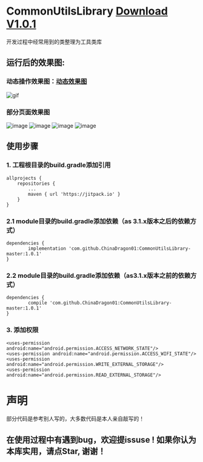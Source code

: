 # CommonUtilsLibrary [Download V1.0.1](https://github.com/ChinaDragon01/CommonUtilsLibrary-master.git) 
开发过程中经常用到的类整理为工具类库

## 运行后的效果图:
### 动态操作效果图：[动态效果图](https://github.com/ChinaDragon01/CommonUtilsLibrary-master/blob/master/gif/commonutilslibrary.gif)
![gif](gif/commonutilslibrary.gif)
 
### 部分页面效果图 
![image](image/img01.png)
![image](image/img02.png)
![image](image/img03.png)
![image](image/img06.png)

## 使用步骤
### 1. 工程根目录的build.gradle添加引用
	allprojects {
		repositories {
			...
			maven { url 'https://jitpack.io' }
		}
	}

### 2.1 module目录的build.gradle添加依赖（as 3.1.x版本之后的依赖方式）
	dependencies {
	        implementation 'com.github.ChinaDragon01:CommonUtilsLibrary-master:1.0.1'
	}

### 2.2 module目录的build.gradle添加依赖（as3.1.x版本之前的依赖方式）
	dependencies {
	        compile 'com.github.ChinaDragon01:CommonUtilsLibrary-master:1.0.1'
	}

### 3. 添加权限
	<uses-permission android:name="android.permission.ACCESS_NETWORK_STATE"/>
    <uses-permission android:name="android.permission.ACCESS_WIFI_STATE"/>
    <uses-permission android:name="android.permission.WRITE_EXTERNAL_STORAGE"/>
    <uses-permission android:name="android.permission.READ_EXTERNAL_STORAGE"/>

# 声明
部分代码是参考别人写的，大多数代码是本人亲自敲写的！

## 在使用过程中有遇到bug，欢迎提issuse ! 如果你认为本库实用，请点Star, 谢谢！